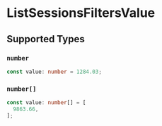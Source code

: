 # ListSessionsFiltersValue


## Supported Types

### `number`

```typescript
const value: number = 1284.03;
```

### `number[]`

```typescript
const value: number[] = [
  9863.66,
];
```

